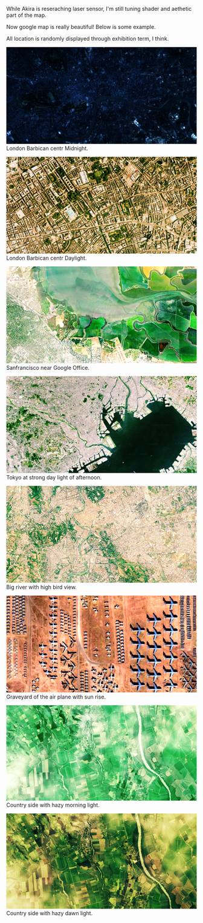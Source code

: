 While Akira is reseraching laser sensor, I'm still tuning shader and aethetic part of the map.

Now google map is really beautiful! Below is some example.

All location is randomly displayed through exhibition term, I think.


![Map Sketch](../project_images/sketches/sketch_039.png?raw=true "Example Image")
London Barbican centr Midnight.

![Map Sketch](../project_images/sketches/sketch_040.png?raw=true "Example Image")
London Barbican centr Daylight.

![Map Sketch](../project_images/sketches/sketch_041.png?raw=true "Example Image")
Sanfrancisco near Google Office.

![Map Sketch](../project_images/sketches/sketch_042.png?raw=true "Example Image")
Tokyo at strong day light of afternoon.

![Map Sketch](../project_images/sketches/sketch_043.png?raw=true "Example Image")
Big river with high bird view.

![Map Sketch](../project_images/sketches/sketch_044.png?raw=true "Example Image")
Graveyard of the air plane with sun rise.

![Map Sketch](../project_images/sketches/sketch_045.png?raw=true "Example Image")
Country side with hazy morning light.

![Map Sketch](../project_images/sketches/sketch_046.png?raw=true "Example Image")
Country side with hazy dawn light.